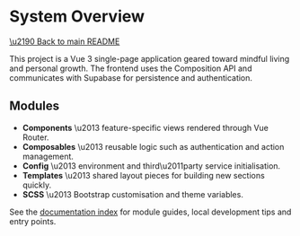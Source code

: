 # System Overview

[\u2190 Back to main README](../README.md)

This project is a Vue 3 single-page application geared toward mindful living and personal growth. The frontend uses the Composition API and communicates with Supabase for persistence and authentication.

## Modules

- **Components** \u2013 feature-specific views rendered through Vue Router.
- **Composables** \u2013 reusable logic such as authentication and action management.
- **Config** \u2013 environment and third\u2011party service initialisation.
- **Templates** \u2013 shared layout pieces for building new sections quickly.
- **SCSS** \u2013 Bootstrap customisation and theme variables.

See the [documentation index](README.md) for module guides, local development tips and entry points.
